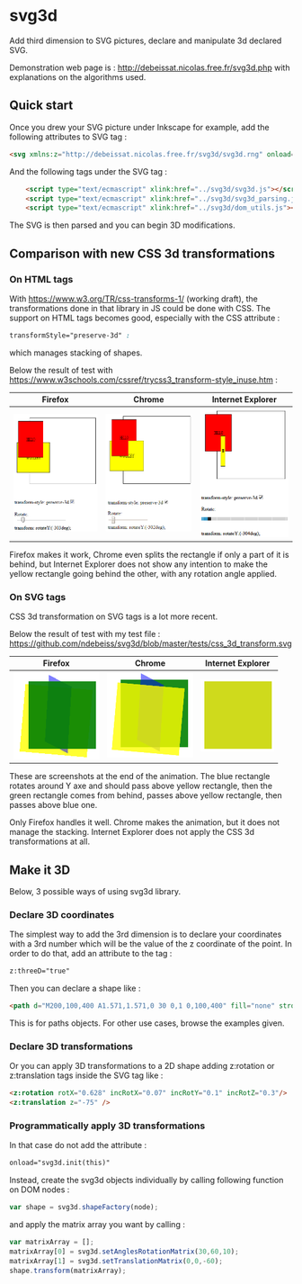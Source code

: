 # svg3d

Add third dimension to SVG pictures, declare and manipulate 3d declared SVG.

Demonstration web page is : http://debeissat.nicolas.free.fr/svg3d.php
with explanations on the algorithms used.

## Quick start

Once you drew your SVG picture under Inkscape for example, add the following attributes to SVG tag :

```HTML
<svg xmlns:z="http://debeissat.nicolas.free.fr/svg3d/svg3d.rng" onload="svg3d.init(this)">
```

And the following tags under the SVG tag :

```HTML
    <script type="text/ecmascript" xlink:href="../svg3d/svg3d.js"></script>
    <script type="text/ecmascript" xlink:href="../svg3d/svg3d_parsing.js"></script>
    <script type="text/ecmascript" xlink:href="../svg3d/dom_utils.js"></script>
```

The SVG is then parsed and you can begin 3D modifications.

## Comparison with new CSS 3d transformations

### On HTML tags

With https://www.w3.org/TR/css-transforms-1/ (working draft), the transformations done in that library in JS could be done with CSS.
The support on HTML tags becomes good, especially with the CSS attribute : 
```css
transformStyle="preserve-3d" :
```
which manages stacking of shapes.

Below the result of test with https://www.w3schools.com/cssref/trycss3_transform-style_inuse.htm :

| Firefox | Chrome | Internet Explorer |
| --- | --- | --- |
| ![preserve-3d on Firefox](https://github.com/ndebeiss/svg3d/blob/master/doc/Capture_firefox_preserve-3d.PNG "preserve-3d on Firefox") | ![preserve-3d on Chrome](https://github.com/ndebeiss/svg3d/blob/master/doc/Capture_chrome_preserve-3d.PNG "preserve-3d on Chrome") | ![preserve-3d on Internet Explorer](https://github.com/ndebeiss/svg3d/blob/master/doc/Capture_IE_preserve-3d.PNG "preserve-3d on Internet Explorer") |

Firefox makes it work, Chrome even splits the rectangle if only a part of it is behind, but Internet Explorer does not show any intention to make the yellow rectangle going behind the other, with any rotation angle applied.

### On SVG tags

CSS 3d transformation on SVG tags is a lot more recent.

Below the result of test with my test file : https://github.com/ndebeiss/svg3d/blob/master/tests/css_3d_transform.svg

| Firefox | Chrome | Internet Explorer |
| --- | --- | --- |
| ![preserve-3d on Firefox](https://github.com/ndebeiss/svg3d/blob/master/doc/Capture_firefox_preserve-3d_SVG.PNG "preserve-3d on Firefox") | ![preserve-3d on Chrome](https://github.com/ndebeiss/svg3d/blob/master/doc/Capture_chrome_preserve-3d_SVG.PNG "preserve-3d on Chrome") | ![preserve-3d on Internet Explorer](https://github.com/ndebeiss/svg3d/blob/master/doc/Capture_IE_preserve-3d_SVG.PNG "preserve-3d on Internet Explorer") |

These are screenshots at the end of the animation. The blue rectangle rotates around Y axe and should pass above yellow rectangle, then the green rectangle comes from behind, passes above yellow rectangle, then passes above blue one.

Only Firefox handles it well. Chrome makes the animation, but it does not manage the stacking. Internet Explorer does not apply the CSS 3d transformations at all.

## Make it 3D

Below, 3 possible ways of using svg3d library.

### Declare 3D coordinates

The simplest way to add the 3rd dimension is to declare your coordinates with a 3rd number which will be the value of the z coordinate of the point.
In order to do that, add an attribute to the tag :

```HTML
z:threeD="true"
```

Then you can declare a shape like :

```HTML
<path d="M200,100,400 A1.571,1.571,0 30 0,1 0,100,400" fill="none" stroke="blue" stroke-width="5" z:threeD="true"/>
```

This is for paths objects. For other use cases, browse the examples given.

### Declare 3D transformations

Or you can apply 3D transformations to a 2D shape adding z:rotation or z:translation tags inside the SVG tag like :

```HTML
<z:rotation rotX="0.628" incRotX="0.07" incRotY="0.1" incRotZ="0.3"/>
<z:translation z="-75" />
```

### Programmatically apply 3D transformations

In that case do not add the attribute :

```HTML
onload="svg3d.init(this)"
```

Instead, create the svg3d objects individually by calling following function on DOM nodes :

```JavaScript
var shape = svg3d.shapeFactory(node);
```

and apply the matrix array you want by calling :

```JavaScript
var matrixArray = [];
matrixArray[0] = svg3d.setAnglesRotationMatrix(30,60,10);
matrixArray[1] = svg3d.setTranslationMatrix(0,0,-60);
shape.transform(matrixArray);
```


